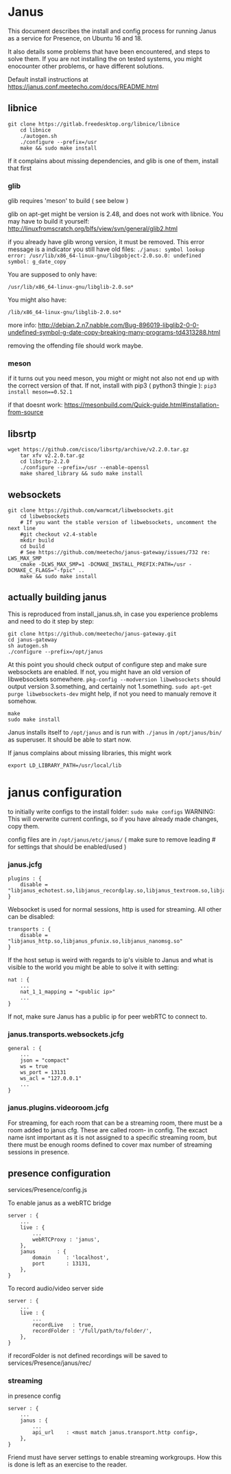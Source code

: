 # Janus

This document describes the install and config process for running Janus as a service
for Presence, on Ubuntu 16 and 18.

It also details some problems that have been encountered, and steps to solve them.
If you are not installing the on tested systems, you might enocounter other problems,
or have different solutions.

Default install instructions at
https://janus.conf.meetecho.com/docs/README.html

## libnice

```
git clone https://gitlab.freedesktop.org/libnice/libnice
	cd libnice
	./autogen.sh
	./configure --prefix=/usr
	make && sudo make install
```

If it complains about missing dependencies, and glib is one of them, install that first

### glib

glib requires 'meson' to build ( see below )

glib on apt-get might be version is 2.48, and does not work with libnice. You may have to build it yourself:
http://linuxfromscratch.org/blfs/view/svn/general/glib2.html

if  you already have glib wrong version, it must be removed. This error message is a
 indicator you still have old files:
`./janus: symbol lookup error: /usr/lib/x86_64-linux-gnu/libgobject-2.0.so.0: undefined symbol: g_date_copy`

You are supposed to only have:

`/usr/lib/x86_64-linux-gnu/libglib-2.0.so*`

You might also have:

`/lib/x86_64-linux-gnu/libglib-2.0.so*`

more info:
http://debian.2.n7.nabble.com/Bug-896019-libglib2-0-0-undefined-symbol-g-date-copy-breaking-many-programs-td4313288.html

removing the offending file should work maybe.

### meson
if it turns out you need meson, you might or might not also not end up with the correct
version of that.
If not, install with pip3 ( python3 thingie ):
`pip3 install meson==0.52.1`

if that doesnt work:
https://mesonbuild.com/Quick-guide.html#installation-from-source

## libsrtp

```
wget https://github.com/cisco/libsrtp/archive/v2.2.0.tar.gz
	tar xfv v2.2.0.tar.gz
	cd libsrtp-2.2.0
	./configure --prefix=/usr --enable-openssl
	make shared_library && sudo make install
```

## websockets

```
git clone https://github.com/warmcat/libwebsockets.git
	cd libwebsockets
	# If you want the stable version of libwebsockets, uncomment the next line
	#git checkout v2.4-stable
	mkdir build
	cd build
	# See https://github.com/meetecho/janus-gateway/issues/732 re: LWS_MAX_SMP
	cmake -DLWS_MAX_SMP=1 -DCMAKE_INSTALL_PREFIX:PATH=/usr -DCMAKE_C_FLAGS="-fpic" ..
	make && sudo make install
```

## actually building janus

This is reproduced from install_janus.sh, in case you experience problems and need to 
do it step by step:

```
git clone https://github.com/meetecho/janus-gateway.git
cd janus-gateway
sh autogen.sh
./configure --prefix=/opt/janus
```

At this point you should check output of configure step and
make sure websockets are enabled. If not, you might have an old version
of libwebsockets somewhere. `pkg-config --modversion libwebsockets` should output
version 3.something, and certainly not 1.something. `sudo apt-get purge libwebsockets-dev`
might help, if not you need to manualy remove it somehow.

```
make
sudo make install
```


Janus installs itself to `/opt/janus` and is run with `./janus` in `/opt/janus/bin/` 
as superuser. It should be able to start now.

If janus complains about missing libraries, this might work

`export LD_LIBRARY_PATH=/usr/local/lib`

# janus configuration

to initially write configs to the install folder:
`sudo make configs`
WARNING: This will overwrite current confings, 
so if you have already made changes, copy them.

config files are in `/opt/janus/etc/janus/`
( make sure to remove leading # for settings that should be enabled/used )

### janus.jcfg

```
plugins : {
	disable = "libjanus_echotest.so,libjanus_recordplay.so,libjanus_textroom.so,libjanus_voicemail.so"
}
```

Websocket is used for normal sessions, http is used for streaming. All other can be disabled:
```
transports : {
	disable = "libjanus_http.so,libjanus_pfunix.so,libjanus_nanomsg.so"
}
```

If the host setup is weird with regards to ip's visible to Janus and what is visible to the world
you might be able to solve it with setting:
```
nat : {
	...
	nat_1_1_mapping = "<public ip>"
	...
}
```

If not, make sure Janus has a public ip for peer webRTC to connect to.

### janus.transports.websockets.jcfg

```
general : {
	...
	json = "compact"
	ws = true
	ws_port = 13131
	ws_acl = "127.0.0.1"
	...
}
```

### janus.plugins.videoroom.jcfg

For streaming, for each room that can be a streaming room, there must be a room added to janus cfg.
These are called room-<number> in config. The excact name isnt important as it is not assigned to
a specific streaming room, but there must be enough rooms defined to cover max number of streaming
sessions in presence.

## presence configuration

services/Presence/config.js

To enable janus as a webRTC bridge
```
server : {
	...
	live : {
		...
		webRTCProxy : 'janus',
	},
	janus       : {
		domain     : 'localhost',
		port       : 13131,
	},
}
```

To record audio/video server side
```
server : {
	...
	live : {
		...
		recordLive   : true,
		recordFolder : '/full/path/to/folder/',
	},
}
```

if recordFolder is not defined recordings will be saved to 
services/Presence/janus/rec/

### streaming
in presence config
```
server : {
	...
	janus : {
		...
		api_url    : <must match janus.transport.http config>,
	},
}
```

Friend must have server settings to enable streaming workgroups.
How this is done is left as an exercise to the reader.
